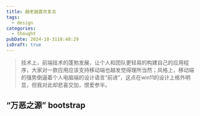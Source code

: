 ```yaml
---
title: 越老越喜欢复古
tags:
  - design
categories:
  - thought
pubDate: 2024-10-3118:48:29
isDraft: true
---
```

> 技术上，前端技术的蓬勃发展，让个人和团队更轻易的构建自己的应用程序，大家对一款应用应该支持移动端也越发觉得理所当然；风格上，移动端的强势倒逼着个人电脑端的设计语言“前进”，这点在win11的设计上格外明显，但我对此却悲喜交加，恨爱参半。

## “万恶之源” bootstrap










